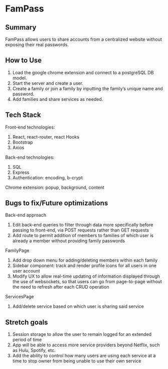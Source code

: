 # FamPass

## Summary

FamPass allows users to share accounts from a centralized website without exposing their real passwords.

## How to Use
1) Load the google chrome extension and connect to a postgreSQL DB model.
2) Start the server and create a user. 
3) Create a family or join a family by inputting the family’s unique name and password. 
4) Add families and share services as needed.

## Tech Stack

Front-end technologies:

1) React, react-router, react Hooks
2) Bootstrap
3) Axios

Back-end technologies:

1) SQL
2) Express
3) Authentication: encoding, b-crypt

Chrome extension: popup, background, content


## Bugs to fix/Future optimizations

Back-end approach
1) Edit back-end queries to filter through data more specifically before passing to front-end, via POST requests rather than GET requests
2) Add route to permit addition of members to families of which user is already a member without providing family passwords

FamilyPage
1) Add drop down menu for adding/deleting members within each family
2) Sidebar component: track and render profile icons for all users in one user account
3) Modify UX to allow real-time updating of information displayed through the use of websockets, so that users can go from page-to-page without the need to refresh after each CRUD operation

ServicesPage
1) Add/delete service based on which user is sharing said service


## Stretch goals
1) Session storage to allow the user to remain logged for an extended period of time
2) App will be able to access more service providers beyond Netflix, such as Hulu, Spotify, etc.
3) Add the ability to control how many users are using each service at a time to stop owner from being unable to use their own service




